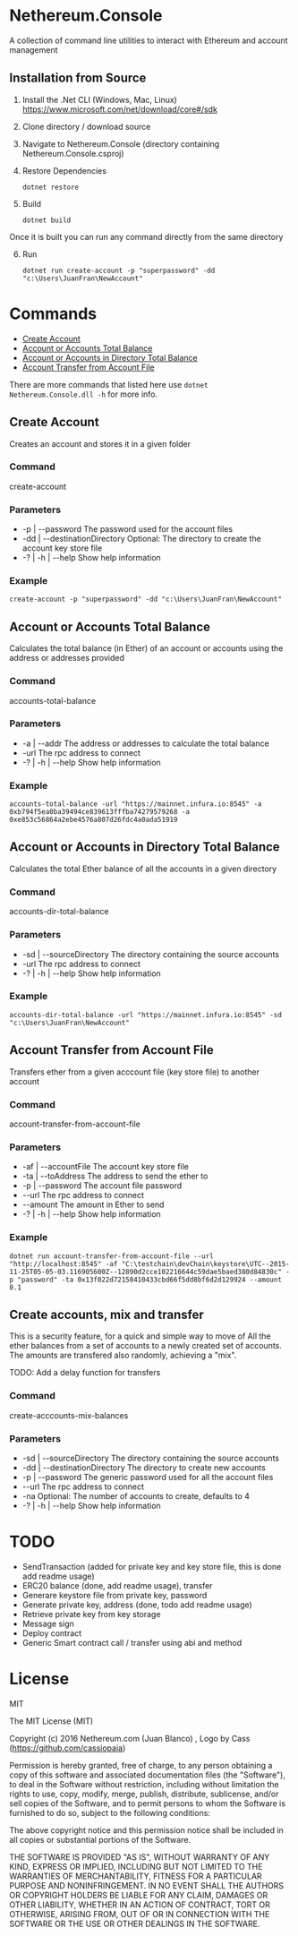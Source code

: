 # Nethereum.Console

A collection of command line utilities to interact with Ethereum and account management

## Installation from Source

1. Install the .Net CLI (Windows, Mac, Linux) https://www.microsoft.com/net/download/core#/sdk
2. Clone directory / download source
3. Navigate to Nethereum.Console (directory containing Nethereum.Console.csproj)
4. Restore Dependencies

    ```dotnet restore```

5. Build

    ```dotnet build```

Once it is built you can run any command directly from the same directory

6. Run

    ```dotnet run create-account -p "superpassword" -dd "c:\Users\JuanFran\NewAccount" ```

# Commands

* [Create Account](#create-account)
* [Account or Accounts Total Balance](#account-or-accounts-total-balance)
* [Account or Accounts in Directory Total Balance](#account-or-accounts-in-directory-total-balance)
* [Account Transfer from Account File](#account-transfer-from-account-file)

There are more commands that listed here use ```dotnet Nethereum.Console.dll -h``` for more info.

## Create Account

Creates an account and stores it in a given folder

### Command
create-account

### Parameters

*  -p | --password            The password used for the account files
*  -dd | --destinationDirectory  Optional: The directory to create the account key store file
*  -? | -h | --help           Show help information

### Example
```
create-account -p "superpassword" -dd "c:\Users\JuanFran\NewAccount"
```
## Account or Accounts Total Balance
Calculates the total balance (in Ether) of an account or accounts using the address or addresses provided
### Command
accounts-total-balance

### Parameters

*  -a | --addr       The address or addresses to calculate the total balance
* -url              The rpc address to connect
* -? | -h | --help  Show help information

### Example
```
accounts-total-balance -url "https://mainnet.infura.io:8545" -a 0xb794f5ea0ba39494ce839613fffba74279579268 -a 0xe853c56864a2ebe4576a807d26fdc4a0ada51919
```

## Account or Accounts in Directory Total Balance
Calculates the total Ether balance of all the accounts in a given directory
### Command
accounts-dir-total-balance

### Parameters

* -sd | --sourceDirectory  The directory containing the source accounts
* -url                     The rpc address to connect
* -? | -h | --help         Show help information

### Example
```
accounts-dir-total-balance -url "https://mainnet.infura.io:8545" -sd "c:\Users\JuanFran\NewAccount"
```
## Account Transfer from Account File
Transfers ether from a given acccount file (key store file) to another account
### Command
account-transfer-from-account-file

### Parameters

 * -af | --accountFile  The account key store file
 * -ta | --toAddress    The address to send the ether to
 * -p | --password      The account file password
 * --url                The rpc address to connect
 * --amount             The amount in Ether to send
 * -? | -h | --help     Show help information

### Example
```
dotnet run account-transfer-from-account-file --url "http://localhost:8545" -af "C:\testchain\devChain\keystore\UTC--2015-11-25T05-05-03.116905600Z--12890d2cce102216644c59dae5baed380d84830c" -p "password" -ta 0x13f022d72158410433cbd66f5dd8bf6d2d129924 --amount 0.1
```

## Create accounts, mix and transfer
This is a security feature, for a quick and simple way to move of All the ether balances from a set of accounts to a newly created set of accounts. The amounts are transfered also randomly, achieving a "mix".

TODO: Add a delay function for transfers

### Command
create-acccounts-mix-balances

### Parameters

*  -sd | --sourceDirectory       The directory containing the source accounts
*  -dd | --destinationDirectory  The directory to create new accounts
*  -p | --password               The generic password used for all the account files
*  --url                         The rpc address to connect
*  -na                           Optional: The number of accounts to create, defaults to 4
*  -? | -h | --help              Show help information

# TODO
* SendTransaction (added for private key and key store file, this is done add readme usage)
* ERC20 balance (done, add readme usage), transfer
* Generare keystore file from private key, password
* Generate private key, address (done, todo add readme usage)
* Retrieve private key from key storage
* Message sign
* Deploy contract
* Generic Smart contract call / transfer using abi and method

# License

MIT

The MIT License (MIT)

Copyright (c) 2016 Nethereum.com (Juan Blanco) , Logo by Cass (https://github.com/cassiopaia)

Permission is hereby granted, free of charge, to any person obtaining a copy of this software and associated documentation files (the "Software"), to deal in the Software without restriction, including without limitation the rights to use, copy, modify, merge, publish, distribute, sublicense, and/or sell copies of the Software, and to permit persons to whom the Software is furnished to do so, subject to the following conditions:

The above copyright notice and this permission notice shall be included in all copies or substantial portions of the Software.

THE SOFTWARE IS PROVIDED "AS IS", WITHOUT WARRANTY OF ANY KIND, EXPRESS OR IMPLIED, INCLUDING BUT NOT LIMITED TO THE WARRANTIES OF MERCHANTABILITY, FITNESS FOR A PARTICULAR PURPOSE AND NONINFRINGEMENT. IN NO EVENT SHALL THE AUTHORS OR COPYRIGHT HOLDERS BE LIABLE FOR ANY CLAIM, DAMAGES OR OTHER LIABILITY, WHETHER IN AN ACTION OF CONTRACT, TORT OR OTHERWISE, ARISING FROM, OUT OF OR IN CONNECTION WITH THE SOFTWARE OR THE USE OR OTHER DEALINGS IN THE SOFTWARE.
